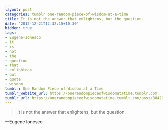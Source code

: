 ```yaml
---
layout: post
categories: tumblr one-random-piece-of-wisdom-at-a-time
title: It is not the answer that enlightens, but the question.
date: '2012-12-21T12:32:15+10:30'
hidden: true
tags:
- Eugene-Ionesco
- it
- is
- not
- the
- question
- that
- enlightens
- but
- quote
- wisdom
tumblr: One Random Piece of Wisdom at a Time
tumblr_website_url: https://onerandompieceofwisdomatatime.tumblr.com
tumblr_url: https://onerandompieceofwisdomatatime.tumblr.com/post/38429722866/it-is-not-the-answer-that-enlightens-but-the
---
```

> It is not the answer that enlightens, but the question.

—Eugene Ionesco
